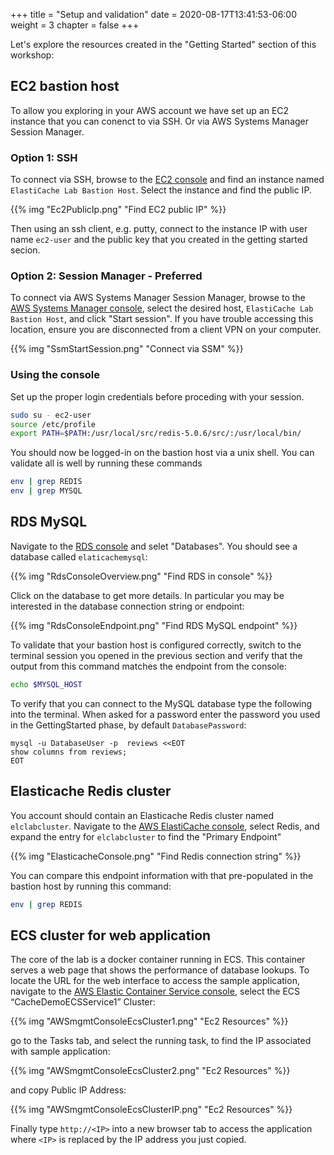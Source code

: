 +++
title = "Setup  and validation"
date = 2020-08-17T13:41:53-06:00
weight = 3
chapter = false
+++

Let's explore the resources created in the "Getting Started" section of this workshop:

## EC2 bastion host

To allow you exploring in your AWS account we have set up an EC2 instance that you can conenct to via SSH. Or via AWS Systems Manager Session Manager. 

### Option 1: SSH

To connect via SSH, browse to the [EC2 console](https://console.aws.amazon.com/ec2/v2/home?#Instances) and find an instance named `ElastiCache Lab Bastion Host`. Select the instance and find the public IP. 

{{% img "Ec2PublicIp.png" "Find EC2 public IP" %}}

Then using an ssh client, e.g. putty, connect to the instance IP with user name `ec2-user` and the public key that you created in the getting started secion.

### Option 2: Session Manager - Preferred

To connect via AWS Systems Manager Session Manager, browse to the [AWS Systems Manager console](https://console.aws.amazon.com/systems-manager/session-manager/start-session), select the desired host, `ElastiCache Lab Bastion Host`, and click "Start session". If you have trouble accessing this location, ensure you are disconnected from a client VPN on your computer.

{{% img "SsmStartSession.png" "Connect via SSM" %}}

### Using the console

Set up the proper login credentials before proceding with your session.

```bash
sudo su - ec2-user
source /etc/profile
export PATH=$PATH:/usr/local/src/redis-5.0.6/src/:/usr/local/bin/
```

You should now be logged-in on the bastion host via a unix shell. You can validate all is well by running these commands

```bash
env | grep REDIS
env | grep MYSQL
```

## RDS MySQL

Navigate to the [RDS console](https://console.aws.amazon.com/rds/home?#databases:) and selet "Databases". You should see a database called `elaticachemysql`:

{{% img "RdsConsoleOverview.png" "Find RDS in console" %}}

Click on the database to get more details. In particular you may  be interested in the database connection string or endpoint:

{{% img "RdsConsoleEndpoint.png" "Find RDS MySQL endpoint" %}}

To validate that your bastion host is configured correctly, switch to the terminal session you opened in the previous section and verify that the output from this command matches the endpoint from the console:

```bash
echo $MYSQL_HOST
```

To verify that you can connect to the MySQL database type the following into the terminal. When asked for a password enter the password you used in the GettingStarted phase, by default `DatabasePassword`:

```
mysql -u DatabaseUser -p  reviews <<EOT
show columns from reviews;
EOT
```

## Elasticache Redis cluster

You account should contain an Elasticache Redis cluster named `elclabcluster`. Navigate to the [AWS ElastiCache console](https://console.aws.amazon.com/elasticache/home?#redis:), select Redis, and expand the entry for `elclabcluster` to find the "Primary Endpoint"

{{% img "ElasticacheConsole.png" "Find Redis connection string" %}}

You can compare this endpoint information with that pre-populated in the bastion host by running this command:

```bash
env | grep REDIS
```

## ECS cluster for web application

The core of the lab is a docker container running in ECS. This container serves a web page that shows the performance of database lookups. To locate the URL for the web interface to access the sample application,  navigate to the [AWS Elastic Container Service console](https://console.aws.amazon.com/ecs/home?#/clusters), select the ECS “CacheDemoECSService1” Cluster:

{{% img "AWSmgmtConsoleEcsCluster1.png" "Ec2 Resources" %}}

go to the Tasks tab, and select the running task, to find the IP associated with sample application:

{{% img "AWSmgmtConsoleEcsCluster2.png" "Ec2 Resources" %}}

and copy Public IP Address:

{{% img "AWSmgmtConsoleEcsClusterIP.png" "Ec2 Resources" %}}

Finally type `http://<IP>` into a new browser tab to access the application where `<IP>` is replaced by the IP address you just copied.

